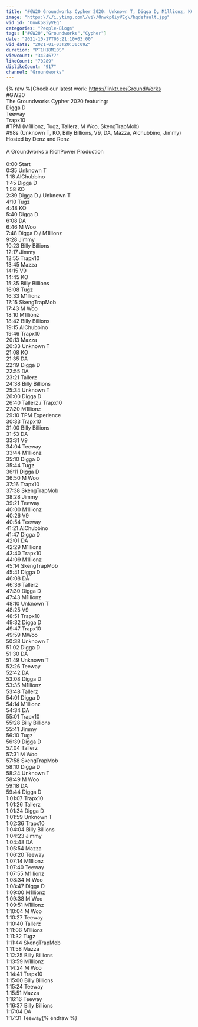 ```yaml
---
title: "#GW20 Groundworks Cypher 2020: Unknown T, Digga D, M1llionz, KO, Teeway, DA, Tugz, V9 & more"
image: "https:\/\/i.ytimg.com\/vi\/Onwkp8iyVEg\/hqdefault.jpg"
vid_id: "Onwkp8iyVEg"
categories: "People-Blogs"
tags: ["#GW20","Groundworks","Cypher"]
date: "2021-10-17T05:21:10+03:00"
vid_date: "2021-01-03T20:30:09Z"
duration: "PT1H18M10S"
viewcount: "3424677"
likeCount: "70289"
dislikeCount: "917"
channel: "Groundworks"
---
```

{% raw %}Check our latest work: <a rel="nofollow" target="blank" href="https://linktr.ee/GroundWorks">https://linktr.ee/GroundWorks</a><br />#GW20<br />The Groundworks Cypher 2020 featuring:<br />Digga D<br />Teeway<br />Trapx10<br />#TPM (M1llionz, Tugz, Tallerz, M Woo, SkengTrapMob)<br />#98s (Unknown T, KO, Billy Billions, V9, DA, Mazza, Alchubbino, Jimmy)<br />Hosted by Denz and Renz<br /><br />A Groundworks x RichPower Production<br /><br />0:00 Start<br />0:35  Unknown T <br />1:18  AlChubbino<br />1:45  Digga D<br />1:58   KO<br />2:39   Digga D / Unknown T <br />4:10   Tugz<br />4:48   KO<br />5:40   Digga D <br />6:08   DA<br />6:46   M Woo<br />7:48   Digga D / M1llionz<br />9:28   Jimmy<br />10:23   Billy Billions<br />12:17   Jimmy<br />12:55   Trapx10<br />13:45   Mazza<br />14:15   V9<br />14:45   KO<br />15:35   Billy Billions<br />16:08   Tugz<br />16:33   M1llionz<br />17:15   SkengTrapMob<br />17:43   M Woo<br />18:10   M1llionz<br />18:42   Billy Billions<br />19:15   AlChubbino<br />19:46   Trapx10<br />20:13   Mazza<br />20:33   Unknown T <br />21:08   KO<br />21:35   DA<br />22:19   Digga D <br />22:55   DA<br />23:21   Tallerz<br />24:38   Billy Billions<br />25:34   Unknown T <br />26:00   Digga D <br />26:40   Tallerz / Trapx10<br />27:20   M1llionz<br />29:10   TPM Experience<br />30:33   Trapx10<br />31:00   Billy Billions<br />31:53   DA <br />33:31   V9<br />34:04   Teeway<br />33:44   M1llionz <br />35:10   Digga D <br />35:44   Tugz<br />36:11   Digga D <br />36:50   M Woo<br />37:16   Trapx10<br />37:38   SkengTrapMob<br />38:28   Jimmy<br />39:21   Teeway<br />40:00   M1llionz <br />40:26   V9 <br />40:54   Teeway<br />41:21  AlChubbino <br />41:47   Digga D <br />42:01   DA <br />42:29   M1llionz <br />43:40   Trapx10<br />44:09   M1llionz <br />45:14   SkengTrapMob<br />45:41   Digga D <br />46:08   DA <br />46:36   Tallerz<br />47:30   Digga D <br />47:43   M1llionz<br />48:10   Unknown T <br />48:25   V9 <br />48:51   Trapx10<br />49:32   Digga D <br />49:47   Trapx10<br />49:59   MWoo<br />50:38   Unknown T <br />51:02   Digga D<br />51:30   DA<br />51:49   Unknown T <br />52:26   Teeway<br />52:42   DA<br />53:08   Digga D <br />53:35   M1llionz<br />53:48   Tallerz<br />54:01   Digga D <br />54:14   M1llionz <br />54:34   DA <br />55:01   Trapx10<br />55:28   Billy Billions <br />55:41   Jimmy <br />56:10   Tugz <br />56:39   Digga D <br />57:04   Tallerz<br />57:31   M Woo<br />57:58   SkengTrapMob<br />58:10   Digga D <br />58:24   Unknown T <br />58:49   M Woo <br />59:18   DA <br />59:44   Digga D <br />1:01:07   Trapx10<br />1:01:26   Tallerz<br />1:01:34   Digga D <br />1:01:59   Unknown T <br />1:02:36   Trapx10<br />1:04:04   Billy Billions<br />1:04:23   Jimmy<br />1:04:48   DA <br />1:05:54   Mazza<br />1:06:20   Teeway<br />1:07:14   M1llionz<br />1:07:40   Teeway<br />1:07:55   M1llionz<br />1:08:34   M Woo<br />1:08:47   Digga D <br />1:09:00   M1llionz<br />1:09:38   M Woo<br />1:09:51   M1llionz <br />1:10:04   M Woo <br />1:10:27   Teeway<br />1:10:40   Tallerz<br />1:11:06   M1llionz<br />1:11:32   Tugz<br />1:11:44   SkengTrapMob<br />1:11:58   Mazza<br />1:12:25   Billy Billions<br />1:13:59   M1llionz<br />1:14:24   M Woo <br />1:14:41   Trapx10<br />1:15:00   Billy Billions<br />1:15:24   Teeway<br />1:15:51   Mazza<br />1:16:16   Teeway<br />1:16:37   Billy Billions<br />1:17:04   DA <br />1:17:31   Teeway{% endraw %}
